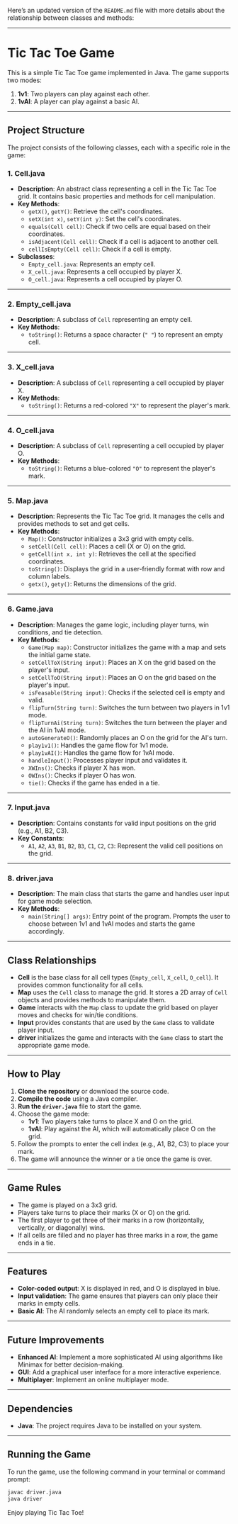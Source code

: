 Here’s an updated version of the `README.md` file with more details about the relationship between classes and methods:

---

# Tic Tac Toe Game

This is a simple Tic Tac Toe game implemented in Java. The game supports two modes:
1. **1v1**: Two players can play against each other.
2. **1vAI**: A player can play against a basic AI.

---

## Project Structure

The project consists of the following classes, each with a specific role in the game:

### 1. **Cell.java**
   - **Description**: An abstract class representing a cell in the Tic Tac Toe grid. It contains basic properties and methods for cell manipulation.
   - **Key Methods**:
     - `getX()`, `getY()`: Retrieve the cell's coordinates.
     - `setX(int x)`, `setY(int y)`: Set the cell's coordinates.
     - `equals(Cell cell)`: Check if two cells are equal based on their coordinates.
     - `isAdjacent(Cell cell)`: Check if a cell is adjacent to another cell.
     - `cellIsEmpty(Cell cell)`: Check if a cell is empty.
   - **Subclasses**:
     - `Empty_cell.java`: Represents an empty cell.
     - `X_cell.java`: Represents a cell occupied by player X.
     - `O_cell.java`: Represents a cell occupied by player O.

---

### 2. **Empty_cell.java**
   - **Description**: A subclass of `Cell` representing an empty cell.
   - **Key Methods**:
     - `toString()`: Returns a space character (`" "`) to represent an empty cell.

---

### 3. **X_cell.java**
   - **Description**: A subclass of `Cell` representing a cell occupied by player X.
   - **Key Methods**:
     - `toString()`: Returns a red-colored `"X"` to represent the player's mark.

---

### 4. **O_cell.java**
   - **Description**: A subclass of `Cell` representing a cell occupied by player O.
   - **Key Methods**:
     - `toString()`: Returns a blue-colored `"O"` to represent the player's mark.

---

### 5. **Map.java**
   - **Description**: Represents the Tic Tac Toe grid. It manages the cells and provides methods to set and get cells.
   - **Key Methods**:
     - `Map()`: Constructor initializes a 3x3 grid with empty cells.
     - `setCell(Cell cell)`: Places a cell (X or O) on the grid.
     - `getCell(int x, int y)`: Retrieves the cell at the specified coordinates.
     - `toString()`: Displays the grid in a user-friendly format with row and column labels.
     - `getx()`, `gety()`: Returns the dimensions of the grid.

---

### 6. **Game.java**
   - **Description**: Manages the game logic, including player turns, win conditions, and tie detection.
   - **Key Methods**:
     - `Game(Map map)`: Constructor initializes the game with a map and sets the initial game state.
     - `setCellToX(String input)`: Places an X on the grid based on the player's input.
     - `setCellToO(String input)`: Places an O on the grid based on the player's input.
     - `isFeasable(String input)`: Checks if the selected cell is empty and valid.
     - `flipTurn(String turn)`: Switches the turn between two players in 1v1 mode.
     - `flipTurnAi(String turn)`: Switches the turn between the player and the AI in 1vAI mode.
     - `autoGenerateO()`: Randomly places an O on the grid for the AI's turn.
     - `play1v1()`: Handles the game flow for 1v1 mode.
     - `play1vAI()`: Handles the game flow for 1vAI mode.
     - `handleInput()`: Processes player input and validates it.
     - `XWIns()`: Checks if player X has won.
     - `OWIns()`: Checks if player O has won.
     - `tie()`: Checks if the game has ended in a tie.

---

### 7. **Input.java**
   - **Description**: Contains constants for valid input positions on the grid (e.g., A1, B2, C3).
   - **Key Constants**:
     - `A1`, `A2`, `A3`, `B1`, `B2`, `B3`, `C1`, `C2`, `C3`: Represent the valid cell positions on the grid.

---

### 8. **driver.java**
   - **Description**: The main class that starts the game and handles user input for game mode selection.
   - **Key Methods**:
     - `main(String[] args)`: Entry point of the program. Prompts the user to choose between 1v1 and 1vAI modes and starts the game accordingly.

---

## Class Relationships

- **Cell** is the base class for all cell types (`Empty_cell`, `X_cell`, `O_cell`). It provides common functionality for all cells.
- **Map** uses the `Cell` class to manage the grid. It stores a 2D array of `Cell` objects and provides methods to manipulate them.
- **Game** interacts with the `Map` class to update the grid based on player moves and checks for win/tie conditions.
- **Input** provides constants that are used by the `Game` class to validate player input.
- **driver** initializes the game and interacts with the `Game` class to start the appropriate game mode.

---

## How to Play

1. **Clone the repository** or download the source code.
2. **Compile the code** using a Java compiler.
3. **Run the `driver.java`** file to start the game.
4. Choose the game mode:
   - **1v1**: Two players take turns to place X and O on the grid.
   - **1vAI**: Play against the AI, which will automatically place O on the grid.
5. Follow the prompts to enter the cell index (e.g., A1, B2, C3) to place your mark.
6. The game will announce the winner or a tie once the game is over.

---

## Game Rules

- The game is played on a 3x3 grid.
- Players take turns to place their marks (X or O) on the grid.
- The first player to get three of their marks in a row (horizontally, vertically, or diagonally) wins.
- If all cells are filled and no player has three marks in a row, the game ends in a tie.

---

## Features

- **Color-coded output**: X is displayed in red, and O is displayed in blue.
- **Input validation**: The game ensures that players can only place their marks in empty cells.
- **Basic AI**: The AI randomly selects an empty cell to place its mark.

---

## Future Improvements

- **Enhanced AI**: Implement a more sophisticated AI using algorithms like Minimax for better decision-making.
- **GUI**: Add a graphical user interface for a more interactive experience.
- **Multiplayer**: Implement an online multiplayer mode.

---

## Dependencies

- **Java**: The project requires Java to be installed on your system.

---

## Running the Game

To run the game, use the following command in your terminal or command prompt:

```bash
javac driver.java
java driver
```

Enjoy playing Tic Tac Toe!
```